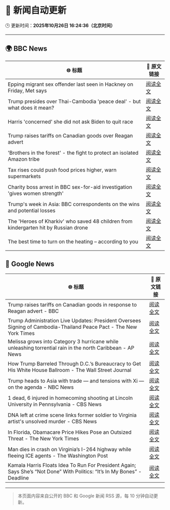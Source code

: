 # 🧠 新闻自动更新

🕒 更新时间：**2025年10月26日 16:24:36（北京时间）**

---

## 🌍 BBC News

| 🌐 标题 | 🔗 原文链接 |
|--------|-------------|
| Epping migrant sex offender last seen in Hackney on Friday, Met says | [阅读全文](https://www.bbc.com/news/articles/cn97jpy41n0o?at_medium=RSS&at_campaign=rss) |
| Trump presides over Thai-Cambodia 'peace deal' - but what does it mean? | [阅读全文](https://www.bbc.com/news/articles/c93dy2kk7vzo?at_medium=RSS&at_campaign=rss) |
| Harris 'concerned' she did not ask Biden to quit race | [阅读全文](https://www.bbc.com/news/articles/cj412zgvy4do?at_medium=RSS&at_campaign=rss) |
| Trump raises tariffs on Canadian goods over Reagan advert | [阅读全文](https://www.bbc.com/news/articles/cx2ljgrm78zo?at_medium=RSS&at_campaign=rss) |
| 'Brothers in the forest' - the fight to protect an isolated Amazon tribe | [阅读全文](https://www.bbc.com/news/articles/cjw92x915xlo?at_medium=RSS&at_campaign=rss) |
| Tax rises could push food prices higher, warn supermarkets | [阅读全文](https://www.bbc.com/news/articles/c620gy43pe4o?at_medium=RSS&at_campaign=rss) |
| Charity boss arrest in BBC sex-for-aid investigation 'gives women strength' | [阅读全文](https://www.bbc.com/news/articles/cgkzg680j7lo?at_medium=RSS&at_campaign=rss) |
| Trump's week in Asia: BBC correspondents on the wins and potential losses | [阅读全文](https://www.bbc.com/news/articles/c9d6jnn37l2o?at_medium=RSS&at_campaign=rss) |
| The 'Heroes of Kharkiv' who saved 48 children from kindergarten hit by Russian drone | [阅读全文](https://www.bbc.com/news/articles/c9q1w9ypl8jo?at_medium=RSS&at_campaign=rss) |
| The best time to turn on the heating – according to you | [阅读全文](https://www.bbc.com/news/articles/cgqly9ynnd4o?at_medium=RSS&at_campaign=rss) |

## 📰 Google News

| 🌐 标题 | 🔗 原文链接 |
|--------|-------------|
| Trump raises tariffs on Canadian goods in response to Reagan advert - BBC | [阅读全文](https://news.google.com/rss/articles/CBMiWkFVX3lxTE1jT1c1dG9vRXdOcjB6NXFTUHMzTHBDZ0lYNldXZnNYM2VwMFZsTFE3bXBxX1hsT1hLN0ZBdUVjdXNoYkZGNE5KaEF0OGpIVXdOSWNkSGZxMEM0d9IBX0FVX3lxTE5GdU5KVGxqY3F6LTF0NnYtNFhCYjlCYjVacWlUbWxzdmtJV3lWa2VHeTN3d01ydVJ4LWltS1dKWGs4VHpVZmdEZ3dHUjRrT3Y4NmRpSGZvV3FwcHRiV0c4?oc=5) |
| Trump Administration Live Updates: President Oversees Signing of Cambodia-Thailand Peace Pact - The New York Times | [阅读全文](https://news.google.com/rss/articles/CBMiakFVX3lxTE1ObE1RMk1sN01GZ0E2cFktdDZMS1lNOW9HRzBlOVZZQnRpc1hQaTBmOFpURlU4aFpUUW56YVZSMEdLWU1zVXdSZTNVNnFGQ1NSaW91Y2M4WXJBUVMxTS1TR1ppODRaUnFfdHc?oc=5) |
| Melissa grows into Category 3 hurricane while unleashing torrential rain in the north Caribbean - AP News | [阅读全文](https://news.google.com/rss/articles/CBMiqwFBVV95cUxNeHZMX2VyTGFoVmszZXNZVVlTM3p1bkt3dTZBQ2ttTk1sb1g1VkNIMGRfSjJkQUo3RjloTnl6NUY3TjdUVjktS19sYm8xR2JteUwxN1FHMW9TNG9zX2xySEtOUFh2RWhhVzlRTEdLMnpxcEdGV2lvb3V2MmNyVEpQMWpwV1dtamlIMVN6SXFOXy1mXzhVUldGMFdjNEstY1NvMmlsbDdhUFpBZlU?oc=5) |
| How Trump Barreled Through D.C.’s Bureaucracy to Get His White House Ballroom - The Wall Street Journal | [阅读全文](https://news.google.com/rss/articles/CBMijAFBVV95cUxQaFJOVF85LWUzM191UEMxTzl2QUdSbFZmUFVDaGxLNVIzRzdNR04yZFZTRjRodWt5eGQxMWFxYS1YQUJnMDQyVUpNM195eXRiMG56a0hIX084X2tQc2NEVDFmb3N2RHpVRHhqVXNMakxlZlJXYjMxN2NPSXoxV2I3MEhFRk8wZ0xtS3NhbQ?oc=5) |
| Trump heads to Asia with trade — and tensions with Xi — on the agenda - NBC News | [阅读全文](https://news.google.com/rss/articles/CBMisgFBVV95cUxQaVk0M0h3Tm0tOU1PVDVqeFU0LUR5bHBvc3hPc2dvTk1rSTIzQWpjZkRrMWUzWEpNNjVybWxMMkl4aFlPVGpjV1oyVWVEMU9MTEV5UE9ZamJYdXQxclp1cEEzVmZBNjA4M0FoNGNnYUUyZXFXUC05V3VxTFVKSllMUVE4dy1xV0pLY1ZUVHhJTjlTY3lleFU0d3JURm1tMzlpRzE3SnlUTURIUVBUdUhqTXNR0gFWQVVfeXFMTndyN2dhY0oxSjFVSm9OaXphYVRpdWJfekVLN2tVUGV0TnBJWXZrMGd6Si14bmFMdmVLcTF5SW96VFUzV3FiRWtvV2w1ZTZPM0U1Q0lIZ3c?oc=5) |
| 1 dead, 6 injured in homecoming shooting at Lincoln University in Pennsylvania - CBS News | [阅读全文](https://news.google.com/rss/articles/CBMihwFBVV95cUxORlJUV0R1Z1VqbXdGbjFPaFdUM2Jkbm1vR0RlN0lXSVptVUg3LWhzZkxvbUxzaVdra3lESVc3Z3k2Z0Zkbk9VT0loVFl4RTBYMWNUWFN4VjlYVDAxVEdUaWpvazg1VVp3LXdpdUg4WllzRG9JVXlOak5hbENOQ3Q5N201Z1RMX1k?oc=5) |
| DNA left at crime scene links former soldier to Virginia artist's unsolved murder - CBS News | [阅读全文](https://news.google.com/rss/articles/CBMilwFBVV95cUxQSjRRRE5PWS15MTNGcVFYQldRUGh4b0ZxWUFVcmNkS0szTzlOVG5KVng1UFNZUGt2UmhHSTljSFBJZDkyU2xkTnNWNEhKbDh3REVldlgyYjA5T05kR2RpOElsZlRLdlVUTmJqR2Nja0FadmNHRjE0MlFiUkw5NkdxTXRMMXhEcDhGSVA4NXBaSE5aLWZqYVpF0gGcAUFVX3lxTE9JV1pTbjlOS25FenZqdV9yNnhhdXBhbTJFc0xDLUo5UDBwV2QxbC1UXzZXRENHaHoyNXZQeGIxX0xGWGxZb21UVXhfajBtWFZ4OGFySXE4UEZqamZiUi16d0ZhUXRWUm5EUmRIQ2JwRHVwY2xxeXdpTTY3NnQyOWdPRUl4b0ZWWEpnejJ4WnRUUnR1U2xaWXNQSXZCUQ?oc=5) |
| In Florida, Obamacare Price Hikes Pose an Outsized Threat - The New York Times | [阅读全文](https://news.google.com/rss/articles/CBMingFBVV95cUxOSm14aTlERlE5dmlqMVZPVUFQdU1VMFZkR2dqcmxBS0E0ejhhb0xaWmxrX2V2bk5SVV8wZVlsMGdrSkJqTmNjc1I2eWxKS1dhN3JIdzgyM0drVU1zaTFraVduQ2UtOWtUNzB0MmM2MjZ4TjcyVFBUXzNIUmxDRjBNX1RZWFJvVUNtV3FfbTY5RTh1dEhSZVM5VE15RnFEUQ?oc=5) |
| Man dies in crash on Virginia’s I-264 highway while fleeing ICE agents - The Washington Post | [阅读全文](https://news.google.com/rss/articles/CBMiiwFBVV95cUxQYndHQ21XWEhnblVoajFfYTYxWW4wU3ZjT1dSVzlMMmd0ejU3TDd6akNsY2tnc3lSRFowOXRLRzQ3NzloLXAyUTNUQm9uQ2VpdXFPRnQ4alc3WG9kZl93SDZhWUNBUW5iampaTS0yWW9wQm5XRUFBRE00b0hZcU9hbkdkWlZRUUxMaFlz?oc=5) |
| Kamala Harris Floats Idea To Run For President Again; Says She’s “Not Done” With Politics: “It’s In My Bones” - Deadline | [阅读全文](https://news.google.com/rss/articles/CBMiogFBVV95cUxQam9mZ25zckh3aW01YjYwNjN3VzJMMWxGUDN2MmI5eFlkVnRlSUtoekpMT1BXYzl6NVBJUUpIS21TZVlhZ0Q3XzNjWk5VZnBzMmdvV3p2bEVnOEpVdXBpcmVtYkdSR2kxTjdhN3pPT1BmU1c5dURGNFhlelB6VjBOVHg5cWVNRVlESnhtTFhra2NTYldkZXg2TS1LZEZQcTJjb3c?oc=5) |

---
> 本页面内容来自公开的 BBC 和 Google 新闻 RSS 源，每 10 分钟自动更新。
